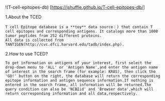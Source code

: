 !(T-cell-epitopes-db) [https://jshuffle.github.io/T-cell-epitopes-db/]

1.About the TCED

	T cell Epitope database is a **toy** data source：) that contain T cell epitopes and corresponding antigens. It catalogs more than 1000 tumor peptides from 252 different proteins.
	All data is collected from TANTIGEN(http://cvc.dfci.harvard.edu/tadb/index.php).

2.How to use TCED?

	To get information on antigens of your interest, first select the drop-down menu to 'ALL' or 'Antigen Name',and enter the antigen name of interest in the search frame (for example: KRAS), then click the 'GO!' button on the right, the database will return the corresponding epitope information and antigen sequence information.If nothing is entered in the search frame, all information will be returned.The query condition can also be 'NCBIid' and 'Browser data',which will return corresponding information and all data,respectively.

